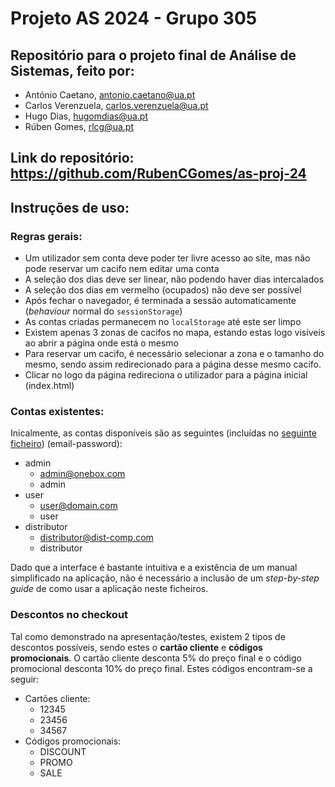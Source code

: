 # Projeto AS 2024 - Grupo 305

## Repositório para o projeto final de Análise de Sistemas, feito por:

* António Caetano, antonio.caetano@ua.pt
* Carlos Verenzuela, carlos.verenzuela@ua.pt
* Hugo Dias, hugomdias@ua.pt
* Rúben Gomes, rlcg@ua.pt

## Link do repositório: https://github.com/RubenCGomes/as-proj-24

## Instruções de uso:

### Regras gerais:

* Um utilizador sem conta deve poder ter livre acesso ao site, mas não pode reservar um cacifo nem editar uma conta
* A seleção dos dias deve ser linear, não podendo haver dias intercalados
* A seleção dos dias em vermelho (ocupados) não deve ser possível
* Após fechar o navegador, é terminada a sessão automaticamente (_behaviour_ normal do `sessionStorage`)
* As contas criadas permanecem no `localStorage` até este ser limpo
* Existem apenas 3 zonas de cacifos no mapa, estando estas logo visíveis ao abrir a página onde está o mesmo
* Para reservar um cacifo, é necessário selecionar a zona e o tamanho do mesmo, sendo assim redirecionado para a página desse mesmo cacifo.
* Clicar no logo da página redireciona o utilizador para a página inicial (index.html)

### Contas existentes:

Inicalmente, as contas disponíveis são as seguintes (incluídas no [seguinte ficheiro](db/logins.json)) (email-password):

* admin
	* admin@onebox.com
	* admin
* user
	* user@domain.com
	* user 
* distributor
	* distributor@dist-comp.com
	* distributor

Dado que a interface é bastante intuitiva e a existência de um manual simplificado na aplicação, não é necessário a inclusão de um _step-by-step guide_ de como usar a aplicação neste ficheiros.

### Descontos no checkout

Tal como demonstrado na apresentação/testes, existem 2 tipos de descontos possíveis, sendo estes o **cartão cliente** e **códigos promocionais**. O cartão cliente desconta 5% do preço final e o código promocional desconta 10% do preço final. Estes códigos encontram-se a seguir:

* Cartões cliente:
	* 12345
	* 23456
	* 34567
* Códigos promocionais:
	* DISCOUNT
	* PROMO
	* SALE
	